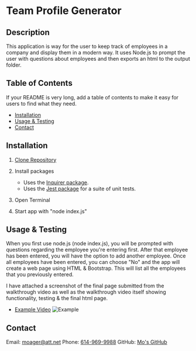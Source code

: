 # Team Profile Generator

## Description 

This application is way for the user to keep track of employees in a company and display them in a modern way. It uses Node.js to prompt the user with questions about employees and then exports an html to the output folder.


## Table of Contents

If your README is very long, add a table of contents to make it easy for users to find what they need.

* [Installation](#installation)
* [Usage & Testing](#usage)
* [Contact](#contact)

## Installation
1. [Clone Repository](https://github.com/moagermo/Team-Profile)

2. Install packages
    * Uses the [Inquirer package](https://www.npmjs.com/package/inquirer).
    * Uses the [Jest package](https://www.npmjs.com/package/jest) for a suite of unit tests.

3. Open Terminal

4. Start app with "node index.js"


## Usage & Testing

When you first use node.js (node index.js), you will be prompted with questions regarding the employee you're entering first. After that employee has been entered, you will have the option to add another employee. Once all employees have been entered, you can choose "No" and the app will create a web page using HTML & Bootstrap. This will list all the employees that you previously entered. 

I have attached a screenshot of the final page submitted from the walkthrough video as well as the walkthrough video itself showing functionality, testing & the final html page.

* [Example Video](https://youtu.be/ZTeABxMTLe8)
![Example](./assets/teamprofile_vid.gif)

## Contact

Email: [moager@att.net](mailto:moager@att.net)
Phone: [614-969-9988](tel:6149699988)
GitHub: [Mo's GitHub](https://github.com/moagermo)